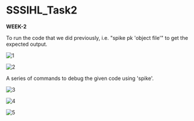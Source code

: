 # SSSIHL_Task2

**WEEK-2**

To run the code that we did previously, i.e. "spike pk 'object file'" to get the expected output.

![1](https://github.com/user-attachments/assets/3e2a668a-3df8-40a5-a6ab-1b4a1b41d841)

![2](https://github.com/user-attachments/assets/c8605efd-7ebf-446f-82f4-89e32eaa7be3)

A series of commands to debug the given code using 'spike'.

![3](https://github.com/user-attachments/assets/c4216b71-17b1-4340-bda2-16fce0b4ad41)

![4](https://github.com/user-attachments/assets/ba631ca4-141d-4521-8a48-51643cd3c68c)

![5](https://github.com/user-attachments/assets/2f8a60ed-0681-4b57-acf9-ac07541226c1)










